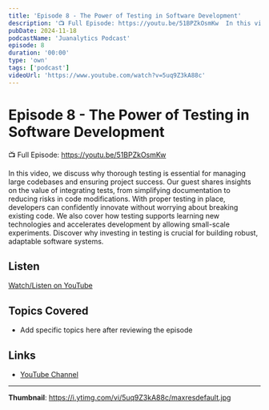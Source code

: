 ```yaml
---
title: 'Episode 8 - The Power of Testing in Software Development'
description: '📺 Full Episode: https://youtu.be/51BPZkOsmKw  In this video, we discuss why thorough testing is essential for managing large codebases and ensuring project success. Our guest shares insights on the va...'
pubDate: 2024-11-18
podcastName: 'Juanalytics Podcast'
episode: 8
duration: '00:00'
type: 'own'
tags: ['podcast']
videoUrl: 'https://www.youtube.com/watch?v=5uq9Z3kA88c'
---
```


# Episode 8 - The Power of Testing in Software Development

📺 Full Episode: https://youtu.be/51BPZkOsmKw

In this video, we discuss why thorough testing is essential for managing large codebases and ensuring project success. Our guest shares insights on the value of integrating tests, from simplifying documentation to reducing risks in code modifications. With proper testing in place, developers can confidently innovate without worrying about breaking existing code. We also cover how testing supports learning new technologies and accelerates development by allowing small-scale experiments. Discover why investing in testing is crucial for building robust, adaptable software systems.

## Listen

[Watch/Listen on YouTube](https://www.youtube.com/watch?v=5uq9Z3kA88c)

## Topics Covered

- Add specific topics here after reviewing the episode

## Links

- [YouTube Channel](https://www.youtube.com/juanalytics)

---

**Thumbnail**: https://i.ytimg.com/vi/5uq9Z3kA88c/maxresdefault.jpg

